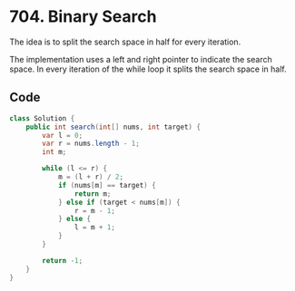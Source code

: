 # 704. Binary Search
The idea is to split the search space in half for every iteration.

The implementation uses a left and right pointer to indicate the search space. In every iteration of the while loop it splits the search space in half.
## Code
```java
class Solution {
    public int search(int[] nums, int target) {
        var l = 0;
        var r = nums.length - 1;
        int m;

        while (l <= r) {
            m = (l + r) / 2;
            if (nums[m] == target) {
                return m;
            } else if (target < nums[m]) {
                r = m - 1;
            } else {
                l = m + 1;
            }
        }

        return -1;
    }
}
```
